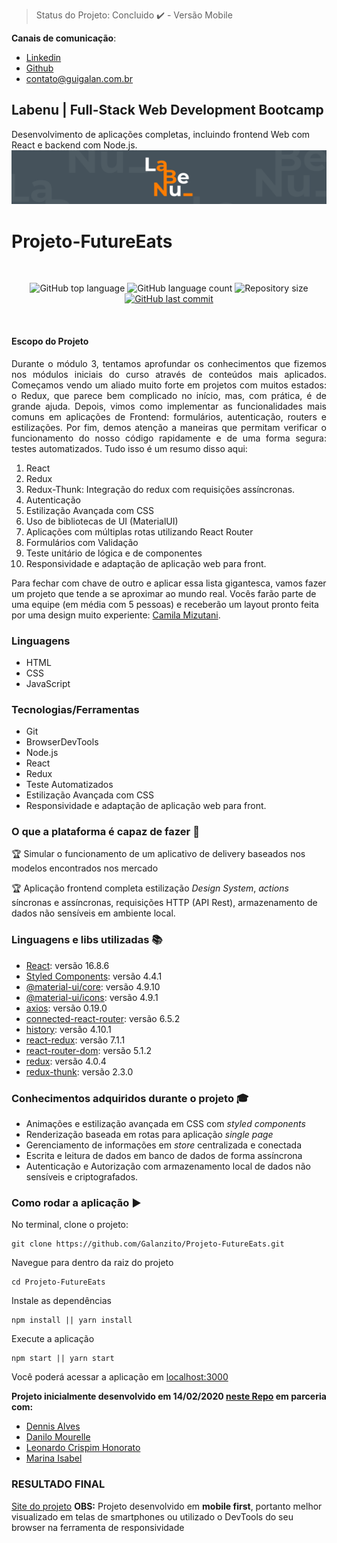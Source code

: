 > Status do Projeto: Concluido :heavy_check_mark: - Versão Mobile

**Canais de comunicação**:
- [Linkedin](www.linkedin.com/in/guilherme-galan)
- [Github](https://github.com/galanzito)
- <contato@guigalan.com.br>


## Labenu | Full-Stack Web Development Bootcamp
Desenvolvimento de aplicações completas, incluindo frontend Web com React e backend com Node.js.
[![Screenshot_1](https://raw.githubusercontent.com/danilomourelle/Whats4/master/Lbn.png)](https://www.labenu.com.br/)
# Projeto-FutureEats
<br>
<p align="center">
  <img alt="GitHub top language" src="https://img.shields.io/github/languages/top/galanzito/projeto-futureeats">
  <img alt="GitHub language count" src="https://img.shields.io/github/languages/count/galanzito/projeto-futureeats">
  <img alt="Repository size" src="https://img.shields.io/github/repo-size/galanzito/projeto-futureeats">
  <a href="https://github.com/galanzito/projeto-futureeats/commits/master">
    <img alt="GitHub last commit" src="https://img.shields.io/github/last-commit/galanzito/projeto-futureeats">
  </a>
</p>
<br>

#### Escopo do Projeto

<p align="justify">Durante o módulo 3, tentamos aprofundar os conhecimentos que fizemos nos módulos iniciais do curso através de conteúdos mais aplicados. Começamos vendo um aliado muito forte em projetos com muitos estados: o Redux, que parece bem complicado no início, mas, com prática, é de grande ajuda. Depois, vimos como implementar as funcionalidades mais comuns em aplicações de Frontend: formulários, autenticação, routers e estilizações. Por fim, demos atenção a maneiras que permitam verificar o funcionamento do nosso código rapidamente e de uma forma segura: testes automatizados. Tudo isso é um resumo disso aqui:

1. React
2. Redux
3. Redux-Thunk: Integração do redux com requisições assíncronas.
4. Autenticação
5. Estilização Avançada com CSS
6. Uso de bibliotecas de UI (MaterialUI)
7. Aplicações com múltiplas rotas utilizando React Router
8. Formulários com Validação
9. Teste unitário de lógica e de componentes
10. Responsividade e adaptação de aplicação web para front.

Para fechar com chave de outro e aplicar essa lista gigantesca, vamos fazer um projeto que tende a se aproximar ao mundo real. Vocês farão parte de uma equipe (em média com 5 pessoas) e receberão um layout pronto feita por uma design muito experiente: [Camila Mizutani](https://www.linkedin.com/in/camila-mizutani-257495bb/). </p>

### Linguagens

* HTML
* CSS
* JavaScript

### Tecnologias/Ferramentas

* Git
* BrowserDevTools
* Node.js
* React
* Redux
* Teste Automatizados
* Estilização Avançada com CSS
* Responsividade e adaptação de aplicação web para front.

### O que a plataforma é capaz de fazer :checkered_flag:

:trophy: Simular o funcionamento de um aplicativo de delivery baseados nos modelos encontrados nos mercado 

:trophy: Aplicação frontend completa estilização *Design System*, *actions* síncronas e assíncronas, requisições HTTP (API Rest), armazenamento de dados não sensíveis em ambiente local.

### Linguagens e libs utilizadas :books:

- [React](https://pt-br.reactjs.org/): versão 16.8.6
- [Styled Components](https://styled-components.com/): versão 4.4.1
- [@material-ui/core](https://material-ui.com/): versão 4.9.10
- [@material-ui/icons](https://material-ui.com/pt/components/material-icons/): versão 4.9.1
- [axios](https://github.com/axios/axios): versão 0.19.0
- [connected-react-router](https://github.com/supasate/connected-react-router): versão 6.5.2
- [history](https://github.com/ReactTraining/history): versão 4.10.1
- [react-redux](https://react-redux.js.org/): versão 7.1.1
- [react-router-dom](https://www.npmjs.com/package/react-router-dom): versão 5.1.2
- [redux](https://redux.js.org/): versão 4.0.4
- [redux-thunk](https://www.npmjs.com/package/redux-thunk): versão 2.3.0

### Conhecimentos adquiridos durante o projeto :mortar_board:
- Animações e estilização avançada em CSS com *styled components*
- Renderização baseada em rotas para aplicação *single page*
- Gerenciamento de informações em *store* centralizada e conectada
- Escrita e leitura de dados em banco de dados de forma assíncrona
- Autenticação e Autorização com armazenamento local de dados não sensíveis e criptografados.

### Como rodar a aplicação :arrow_forward:
No terminal, clone o projeto: 
```
git clone https://github.com/Galanzito/Projeto-FutureEats.git
```
Navegue para dentro da raiz do projeto
```
cd Projeto-FutureEats
```
Instale as dependências
```
npm install || yarn install
```
Execute a aplicação
```
npm start || yarn start
```
Você poderá acessar a aplicação em [localhost:3000](http:localhost:3000)

**Projeto inicialmente desenvolvido em 14/02/2020 [neste Repo](https://github.com/future4code/sagan-whats4-grupo1) em parceria com:**
* [Dennis Alves](https://github.com/DennisAlves)
* [Danilo Mourelle](https://github.com/danilomourelle)
* [Leonardo Crispim Honorato](https://github.com/leocrispim)
* [Marina Isabel](https://github.com/marinaisabels)

### RESULTADO FINAL
[Site do projeto](https://future-eatsguilherme.web.app)
**OBS:** Projeto desenvolvido em **mobile first**, portanto melhor visualizado em telas de smartphones ou utilizado o DevTools do seu browser na ferramenta de responsividade
